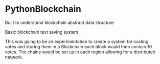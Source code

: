 # PythonBlockchain
Built to understand blockchain abstract data structure


Basic blockchain text saving system


<p>This was going to be an experimentation to create a system for casting votes and storing them in a Blockchain each block would then contain 10 votes.
The chains would be set up in each region allowing for a distributed network.

